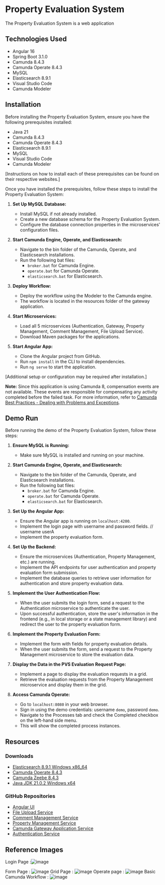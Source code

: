 # Property Evaluation System

The Property Evaluation System is a web application

## Technologies Used

- Angular 16
- Spring Boot 3.1.0
- Camunda 8.4.3
- Camunda Operate 8.4.3
- MySQL
- Elasticsearch 8.9.1
- Visual Studio Code
- Camunda Modeler

## Installation

Before installing the Property Evaluation System, ensure you have the following prerequisites installed:

- Java 21
- Camunda 8.4.3
- Camunda Operate 8.4.3
- Elasticsearch 8.9.1
- MySQL
- Visual Studio Code
- Camunda Modeler

[Instructions on how to install each of these prerequisites can be found on their respective websites.]

Once you have installed the prerequisites, follow these steps to install the Property Evaluation System:

1. **Set Up MySQL Database:**
   - Install MySQL if not already installed.
   - Create a new database schema for the Property Evaluation System.
   - Configure the database connection properties in the microservices' configuration files.

2. **Start Camunda Engine, Operate, and Elasticsearch:**
   - Navigate to the bin folder of the Camunda, Operate, and Elasticsearch installations.
   - Run the following bat files:
     - `broker.bat` for Camunda Engine.
     - `operate.bat` for Camunda Operate.
     - `elasticsearch.bat` for Elasticsearch.

3. **Deploy Workflow:**
   - Deploy the workflow using the Modeler to the Camunda engine.
   - The workflow is located in the resources folder of the gateway application.

4. **Start Microservices:**
   - Load all 5 microservices (Authentication, Gateway, Property Management, Comment Management, File Upload Service).
   - Download Maven packages for the applications.

5. **Start Angular App:**
   - Clone the Angular project from GitHub.
   - Run `npm install` in the CLI to install dependencies.
   - Run `ng serve` to start the application.

[Additional setup or configuration may be required after installation.]

**Note:** Since this application is using Camunda 8, compensation events are not available. These events are responsible for compensating any activity completed before the failed task. For more information, refer to [Camunda Best Practices - Dealing with Problems and Exceptions](https://docs.camunda.io/docs/components/best-practices/development/dealing-with-problems-and-exceptions/).

## Demo Run

Before running the demo of the Property Evaluation System, follow these steps:

1. **Ensure MySQL is Running:**
   - Make sure MySQL is installed and running on your machine.

2. **Start Camunda Engine, Operate, and Elasticsearch:**
   - Navigate to the bin folder of the Camunda, Operate, and Elasticsearch installations.
   - Run the following bat files:
     - `broker.bat` for Camunda Engine.
     - `operate.bat` for Camunda Operate.
     - `elasticsearch.bat` for Elasticsearch.

3. **Set Up the Angular App:**
   - Ensure the Angular app is running on `localhost:4200`.
   - Implement the login page with username and password fields.  // username userA 
   - Implement the property evaluation form.

4. **Set Up the Backend:**
   - Ensure the microservices (Authentication, Property Management, etc.) are running.
   - Implement the API endpoints for user authentication and property evaluation form submission.
   - Implement the database queries to retrieve user information for authentication and store property evaluation data.

5. **Implement the User Authentication Flow:**
   - When the user submits the login form, send a request to the Authentication microservice to authenticate the user.
   - Upon successful authentication, store the user's information in the frontend (e.g., in local storage or a state management library) and redirect the user to the property evaluation form.

6. **Implement the Property Evaluation Form:**
   - Implement the form with fields for property evaluation details.
   - When the user submits the form, send a request to the Property Management microservice to store the evaluation data.

7. **Display the Data in the PVS Evaluation Request Page:**
   - Implement a page to display the evaluation requests in a grid.
   - Retrieve the evaluation requests from the Property Management microservice and display them in the grid.

8. **Access Camunda Operate:**
   - Go to `localhost:8080` in your web browser.
   - Sign in using the demo credentials: username `demo`, password `demo`.
   - Navigate to the Processes tab and check the Completed checkbox on the left-hand side menu.
   - This will show the completed process instances.
  

## Resources

### Downloads
- [Elasticsearch 8.9.1 Windows x86_64](https://artifacts.elastic.co/downloads/elasticsearch/elasticsearch-8.9.1-windows-x86_64.zip)
- [Camunda Operate 8.4.3](https://github.com/camunda-community-hub/camunda-operate/releases/download/8.4.3/camunda-operate-8.4.3.zip)
- [Camunda Zeebe 8.4.3](https://github.com/camunda-community-hub/zeebe/releases/download/0.26.1/zeebe-broker-0.26.1.tar.gz)
- [Java JDK 21.0.2 Windows x64](https://download.java.net/java/GA/jdk21.0.2/f2283984656d49d69e91c558476027ac/13/GPL/openjdk-21.0.2_windows-x64_bin.zip)

### GitHub Repositories
- [Angular UI](https://github.com/shreyasunhle0110/bank-property-evaluation)
- [File Upload Service](https://github.com/shreyasunhle0110/FileUploadService)
- [Comment Management Service](https://github.com/shreyasunhle0110/CommentManagement)
- [Property Management Service](https://github.com/shreyasunhle0110/PropertyManagement)
- [Camunda Gateway Application Service](https://github.com/shreyasunhle0110/Gateway)
- [Authentication Service](https://github.com/shreyasunhle0110/Authentication)

## Reference Images
Login Page :![image](https://github.com/shreyasunhle0110/bank-property-evaluation/assets/30310896/572f982d-80e9-4f49-9ae0-ecb2a189f2c6)

Form Page : ![image](https://github.com/shreyasunhle0110/bank-property-evaluation/assets/30310896/f8e37e4a-b2cd-458f-90f8-d63692c0020f)
Grid Page : ![image](https://github.com/shreyasunhle0110/bank-property-evaluation/assets/30310896/a78e24a2-dd2c-4b28-b778-624dc82653f4)
Operate page : ![image](https://github.com/shreyasunhle0110/bank-property-evaluation/assets/30310896/1299ebcc-bbba-46cc-8da6-287bb70f4fcf)
Basic Camunda Workflow : ![image](https://github.com/shreyasunhle0110/bank-property-evaluation/assets/30310896/13753539-b714-4f9f-a969-3e31c956d556)


